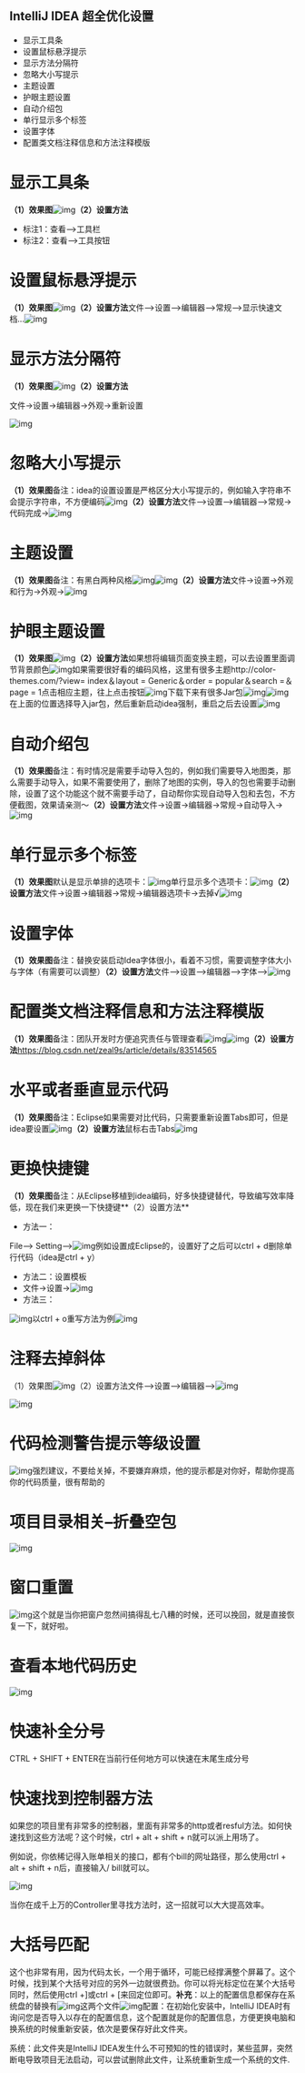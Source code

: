 ## IntelliJ IDEA 超全优化设置

- 显示工具条
- 设置鼠标悬浮提示
- 显示方法分隔符
- 忽略大小写提示
- 主题设置
- 护眼主题设置
- 自动介绍包
- 单行显示多个标签
- 设置字体
- 配置类文档注释信息和方法注释模版

# 显示工具条

**（1）效果图**![img](https://mmbiz.qpic.cn/mmbiz_png/JdLkEI9sZfcqdbdJVHk3DZScgPkWibYkanib1H4CxfVlomYib3zBicXzYwicBbTBW1xcRF0mHX4dXcF4Bb5FZicbukSg/640?wx_fmt=png&tp=webp&wxfrom=5&wx_lazy=1&wx_co=1)**（2）设置方法**

- 标注1：查看–>工具栏
- 标注2：查看–>工具按钮

# 设置鼠标悬浮提示

**（1）效果图**![img](https://mmbiz.qpic.cn/mmbiz_png/JdLkEI9sZfcqdbdJVHk3DZScgPkWibYkaB268Z03zq1qsnPtUy5Qx4Mc7fJltbEYbYvPAqVgart7ibCAmYuFu5jQ/640?wx_fmt=png&tp=webp&wxfrom=5&wx_lazy=1&wx_co=1)**（2）设置方法**文件–>设置–>编辑器–>常规–>显示快速文档…![img](https://mmbiz.qpic.cn/mmbiz_png/JdLkEI9sZfcqdbdJVHk3DZScgPkWibYkaQROjhr3jYoOC3zG7ib7WqpUbNdNmtMcycFFW5WQuxZnFrlOBBibOic3yg/640?wx_fmt=png&tp=webp&wxfrom=5&wx_lazy=1&wx_co=1)

# 显示方法分隔符

**（1）效果图**![img](https://mmbiz.qpic.cn/mmbiz_png/JdLkEI9sZfcqdbdJVHk3DZScgPkWibYkagnsKLmZnvUxxEiaN6BkLSjeeBXbfA1PnUCo5Ry9KG2Aj3g7NeW2tcEg/640?wx_fmt=png&tp=webp&wxfrom=5&wx_lazy=1&wx_co=1)**（2）设置方法**

文件->设置->编辑器->外观->重新设置

![img](https://mmbiz.qpic.cn/mmbiz_png/JdLkEI9sZfcqdbdJVHk3DZScgPkWibYkaWTRw1An8sNriaM6wRMDngAJasLH6OFh1kQSK3nIJjap7YJmJiam6sR0w/640?wx_fmt=png&tp=webp&wxfrom=5&wx_lazy=1&wx_co=1)

# 忽略大小写提示

**（1）效果图**备注：idea的设置设置是严格区分大小写提示的，例如输入字符串不会提示字符串，不方便编码![img](https://mmbiz.qpic.cn/mmbiz_png/JdLkEI9sZfcqdbdJVHk3DZScgPkWibYka6wXUhYBUic9lY9WOjn1y86ojGO0cZ2Aiag0lWWaib7ZKQ9BtibVG4FlNow/640?wx_fmt=png&tp=webp&wxfrom=5&wx_lazy=1&wx_co=1)**（2）设置方法**文件–>设置–>编辑器–>常规->代码完成->![img](https://mmbiz.qpic.cn/mmbiz_png/JdLkEI9sZfcqdbdJVHk3DZScgPkWibYkaqy7ODDJYUbS2K6pxhuqibRd4Y4125kHqgH6KN9hS7ZLkG8nsYZ7QGkw/640?wx_fmt=png&tp=webp&wxfrom=5&wx_lazy=1&wx_co=1)

# 主题设置

**（1）效果图**备注：有黑白两种风格![img](https://mmbiz.qpic.cn/mmbiz_png/JdLkEI9sZfcqdbdJVHk3DZScgPkWibYkaCvFsfnVnkse9mBEicAHR2Kj680F8nzgRTfv5yKTzppcQO1zA0uu0blA/640?wx_fmt=png&tp=webp&wxfrom=5&wx_lazy=1&wx_co=1)![img](https://mmbiz.qpic.cn/mmbiz_png/JdLkEI9sZfcqdbdJVHk3DZScgPkWibYkaicOdBXyK5Db8bZqSmJusCe3CO6V6Geian0zW2LY9ypOkQRUqsGR69cxg/640?wx_fmt=png&tp=webp&wxfrom=5&wx_lazy=1&wx_co=1)**（2）设置方法**文件->设置->外观和行为->外观->![img](https://mmbiz.qpic.cn/mmbiz_png/JdLkEI9sZfcqdbdJVHk3DZScgPkWibYkaS2UL3pfw6xKWiaZ3uT5tUtMzBjbztLxsGXEpo4junldBEEkYtBD3d7Q/640?wx_fmt=png&tp=webp&wxfrom=5&wx_lazy=1&wx_co=1)

# 护眼主题设置

**（1）效果图**![img](https://mmbiz.qpic.cn/mmbiz_png/JdLkEI9sZfcqdbdJVHk3DZScgPkWibYkaPyFHlLBzAhibPqlfhjU6xOtfibenoXCqRSniciaTZV8g0HUiaM5XibnUe7Yg/640?wx_fmt=png&tp=webp&wxfrom=5&wx_lazy=1&wx_co=1)**（2）设置方法**如果想将编辑页面变换主题，可以去设置里面调节背景颜色![img](https://mmbiz.qpic.cn/mmbiz_png/JdLkEI9sZfcqdbdJVHk3DZScgPkWibYkalFaPM7IdvJuP3OmeLamcfrXtf1icf4by2zFoEwqbI1UP64GFrR30Shg/640?wx_fmt=png&tp=webp&wxfrom=5&wx_lazy=1&wx_co=1)如果需要很好看的编码风格，这里有很多主题http://color-themes.com/?view= index＆layout = Generic＆order = popular＆search =＆page = 1点击相应主题，往上点击按钮![img](https://mmbiz.qpic.cn/mmbiz_png/JdLkEI9sZfcqdbdJVHk3DZScgPkWibYkaRKxcgWypNUq8iaI3PrZekKRPVl7sDLuxAm7FB4vUKADcShwc9WTwTPQ/640?wx_fmt=png&tp=webp&wxfrom=5&wx_lazy=1&wx_co=1)下载下来有很多Jar包![img](https://mmbiz.qpic.cn/mmbiz_png/JdLkEI9sZfcqdbdJVHk3DZScgPkWibYkaa8fYHq78icZoh8egINFXZibkvmEVa0CfrhgT89icFIib8HcEoibW3YvrNrA/640?wx_fmt=png&tp=webp&wxfrom=5&wx_lazy=1&wx_co=1)![img](https://mmbiz.qpic.cn/mmbiz_png/JdLkEI9sZfcqdbdJVHk3DZScgPkWibYkaNzcVAsiauTcc7aOvcb0nkCTsKAU3t8SeTe2XgiaswtTWPq0v8S4E5t7Q/640?wx_fmt=png&tp=webp&wxfrom=5&wx_lazy=1&wx_co=1)在上面的位置选择导入jar包，然后重新启动idea强制，重启之后去设置![img](https://mmbiz.qpic.cn/mmbiz_png/JdLkEI9sZfcqdbdJVHk3DZScgPkWibYkadD521ncXOS7AJib3ocMmz1QsI1QsGibdzAg58QFPTHA8e22xg3GVsWNw/640?wx_fmt=png&tp=webp&wxfrom=5&wx_lazy=1&wx_co=1)

# 自动介绍包

**（1）效果图**备注：有时情况是需要手动导入包的，例如我们需要导入地图类，那么需要手动导入，如果不需要使用了，删除了地图的实例，导入的包也需要手动删除，设置了这个功能这个就不需要手动了，自动帮你实现自动导入包和去包，不方便截图，效果请亲测〜**（2）设置方法**文件->设置->编辑器->常规->自动导入->![img](https://mmbiz.qpic.cn/mmbiz_png/JdLkEI9sZfcqdbdJVHk3DZScgPkWibYkaaRdjuUExXmuPTrGwFA7NZJlnSwiaTY0uqdplmL806soo6qesGibgyaIg/640?wx_fmt=png&tp=webp&wxfrom=5&wx_lazy=1&wx_co=1)

# 单行显示多个标签

**（1）效果图**默认是显示单排的选项卡：![img](https://mmbiz.qpic.cn/mmbiz_png/JdLkEI9sZfcqdbdJVHk3DZScgPkWibYkatSRCshhWnqpMejXdeAV3BWuwTpO2kuhRXbobia7YzOia9oFia7bSFzb4g/640?wx_fmt=png&tp=webp&wxfrom=5&wx_lazy=1&wx_co=1)单行显示多个选项卡：![img](https://mmbiz.qpic.cn/mmbiz_png/JdLkEI9sZfcqdbdJVHk3DZScgPkWibYkaLccERPia7ux4VialFemovB8vZkzXmLUAuzssCib0BBHutiakgZZvBbXdCw/640?wx_fmt=png&tp=webp&wxfrom=5&wx_lazy=1&wx_co=1)**（2）设置方法**文件->设置->编辑器->常规->编辑器选项卡->去掉√![img](https://mmbiz.qpic.cn/mmbiz_png/JdLkEI9sZfcqdbdJVHk3DZScgPkWibYkaIqrec3j9w7HWOwLaiclTccNsWwibzdcJF5bh2Kp3cxUI4EqYl8RuAswQ/640?wx_fmt=png&tp=webp&wxfrom=5&wx_lazy=1&wx_co=1)

# 设置字体

**（1）效果图**备注：替换安装启动Idea字体很小，看着不习惯，需要调整字体大小与字体（有需要可以调整）**（2）设置方法**文件–>设置–>编辑器–>字体–>![img](https://mmbiz.qpic.cn/mmbiz_png/JdLkEI9sZfcqdbdJVHk3DZScgPkWibYka784Q6cSR5NEwwQhvdoGQNnqxWATONibRekb9MuNASfugc3DiaDP3Hd5A/640?wx_fmt=png&tp=webp&wxfrom=5&wx_lazy=1&wx_co=1)

# 配置类文档注释信息和方法注释模版

**（1）效果图**备注：团队开发时方便追究责任与管理查看![img](https://mmbiz.qpic.cn/mmbiz_png/JdLkEI9sZfcqdbdJVHk3DZScgPkWibYkaTP3qbkibHPhiaaD7UYWHj9iayqB1x2DykuV8SyiaxaVcQavicU9ibjbaHb9Q/640?wx_fmt=png&tp=webp&wxfrom=5&wx_lazy=1&wx_co=1)![img](https://mmbiz.qpic.cn/mmbiz_png/JdLkEI9sZfcqdbdJVHk3DZScgPkWibYkaOI22hWZeDiaTcccOfjd9LKewyo6t6tN5DPLQGxWQU4D8LtjDufRyexQ/640?wx_fmt=png&tp=webp&wxfrom=5&wx_lazy=1&wx_co=1)**（2）设置方法**https://blog.csdn.net/zeal9s/article/details/83514565

# 水平或者垂直显示代码

**（1）效果图**备注：Eclipse如果需要对比代码，只需要重新设置Tabs即可，但是idea要设置![img](https://mmbiz.qpic.cn/mmbiz_png/JdLkEI9sZfcqdbdJVHk3DZScgPkWibYkaxHIycxlFlxJQbTG4DmKZvsic19jT2N6hJibcwlN9LrAbUDCbSewlJrfw/640?wx_fmt=png&tp=webp&wxfrom=5&wx_lazy=1&wx_co=1)**（2）设置方法**鼠标右击Tabs![img](https://mmbiz.qpic.cn/mmbiz_png/JdLkEI9sZfcqdbdJVHk3DZScgPkWibYkahjVQ7bIb3bwt0eS8dyd3VeiagusKVey6j13pQIibJtGtQaoQax6tMJpA/640?wx_fmt=png&tp=webp&wxfrom=5&wx_lazy=1&wx_co=1)

# 更换快捷键

**（1）效果图**备注：从Eclipse移植到idea编码，好多快捷键替代，导致编写效率降低，现在我们来更换一下快捷键**（2）设置方法**

- 方法一：

File–> Setting–>![img](https://mmbiz.qpic.cn/mmbiz_png/JdLkEI9sZfcqdbdJVHk3DZScgPkWibYkaTgzORc0EwBNicejG7HbvSYR94SsVkQmxKIuPe2KxR50YhEvaNzrINAQ/640?wx_fmt=png&tp=webp&wxfrom=5&wx_lazy=1&wx_co=1)例如设置成Eclipse的，设置好了之后可以ctrl + d删除单行代码（idea是ctrl + y）

- 方法二：设置模板
- 文件->设置->![img](https://mmbiz.qpic.cn/mmbiz_png/JdLkEI9sZfcqdbdJVHk3DZScgPkWibYkaFrH4Q4JThXdAWB9mpezXg4X0hcXqs6La099VpMO1LxVjDfdMick7icNg/640?wx_fmt=png&tp=webp&wxfrom=5&wx_lazy=1&wx_co=1)
- 方法三：

![img](https://mmbiz.qpic.cn/mmbiz_png/JdLkEI9sZfcqdbdJVHk3DZScgPkWibYkaH6BfLsy4AuJdicgSHDsCn5JYZAmsajVv8fcyIaswbPMYrMhoics2SGmQ/640?wx_fmt=png&tp=webp&wxfrom=5&wx_lazy=1&wx_co=1)以ctrl + o重写方法为例![img](https://mmbiz.qpic.cn/mmbiz_png/JdLkEI9sZfcqdbdJVHk3DZScgPkWibYkadeAtib3zYib7xZutvA0ArXYXGGuLgWQatxsGotJ0DNZL263MpjWxGQmg/640?wx_fmt=png&tp=webp&wxfrom=5&wx_lazy=1&wx_co=1)

# 注释去掉斜体

（1）效果图![img](https://mmbiz.qpic.cn/mmbiz_png/JdLkEI9sZfcqdbdJVHk3DZScgPkWibYkaEfNdQgH6oE7bx1GS4JY72ic6qo4a8fj9m4gFDEdKGW5bcnhjibib1jK7g/640?wx_fmt=png&tp=webp&wxfrom=5&wx_lazy=1&wx_co=1)（2）设置方法文件–>设置–>编辑器–>![img](https://mmbiz.qpic.cn/mmbiz_png/JdLkEI9sZfcqdbdJVHk3DZScgPkWibYka27GCVyoaARUmiacfsQ2IGYkZoz7wAy5guMVvcMDAxRUyVTKIljQKgjA/640?wx_fmt=png&tp=webp&wxfrom=5&wx_lazy=1&wx_co=1)

![img](https://mmbiz.qpic.cn/mmbiz_png/JdLkEI9sZfcqdbdJVHk3DZScgPkWibYkaCNm62VxGoojShX7WhTUanpvYIeZdhCWabqRlLT5xnKmkia66VnlRukQ/640?wx_fmt=png&tp=webp&wxfrom=5&wx_lazy=1&wx_co=1)

# 代码检测警告提示等级设置

![img](https://mmbiz.qpic.cn/mmbiz_png/JdLkEI9sZfcqdbdJVHk3DZScgPkWibYkasOXBLTnb7MxEdTZTqREib29sC4cfuatfNwgiao8PzvZ8ehXudIgaZe0g/640?wx_fmt=png&tp=webp&wxfrom=5&wx_lazy=1&wx_co=1)强烈建议，不要给关掉，不要嫌弃麻烦，他的提示都是对你好，帮助你提高你的代码质量，很有帮助的

# 项目目录相关–折叠空包

![img](https://mmbiz.qpic.cn/mmbiz_png/JdLkEI9sZfcqdbdJVHk3DZScgPkWibYka75o2qcAZhVibP9J4y3lfBiaarOXtb49Aj17ddjia10QYMVXpBWbgEFBTQ/640?wx_fmt=png&tp=webp&wxfrom=5&wx_lazy=1&wx_co=1)

# 窗口重置

![img](https://mmbiz.qpic.cn/mmbiz_png/JdLkEI9sZfcqdbdJVHk3DZScgPkWibYkawo1hu5icTvNGvY98nHknHSqibf78RUH4m6U9rjnkxnyAkM1TZy0oiboWw/640?wx_fmt=png&tp=webp&wxfrom=5&wx_lazy=1&wx_co=1)这个就是当你把窗户忽然间搞得乱七八糟的时候，还可以挽回，就是直接恢复一下，就好啦。

# 查看本地代码历史

![img](https://mmbiz.qpic.cn/mmbiz_png/JdLkEI9sZfcqdbdJVHk3DZScgPkWibYkacAO9jjialpy5tbSt2h1Xul3DibKn3xlDUrnN4MXvFSKDfiaibr4GZ0LKzg/640?wx_fmt=png&tp=webp&wxfrom=5&wx_lazy=1&wx_co=1)

# 快速补全分号

CTRL + SHIFT + ENTER在当前行任何地方可以快速在末尾生成分号

# 快速找到控制器方法

如果您的项目里有非常多的控制器，里面有非常多的http或者resful方法。如何快速找到这些方法呢？这个时候，ctrl + alt + shift + n就可以派上用场了。

例如说，你依稀记得入账单相关的接口，都有个bill的网址路径，那么使用ctrl + alt + shift + n后，直接输入/ bill就可以。

![img](https://mmbiz.qpic.cn/mmbiz_png/JdLkEI9sZfcqdbdJVHk3DZScgPkWibYka7Ry5SEEjzt6ia6KD2BkqQM0iaUBQwFZaFKVKaRy6oPkbURVG8jDa8Qug/640?wx_fmt=png&tp=webp&wxfrom=5&wx_lazy=1&wx_co=1)

当你在成千上万的Controller里寻找方法时，这一招就可以大大提高效率。

# 大括号匹配

这个也非常有用，因为代码太长，一个用于循环，可能已经撑满整个屏幕了。这个时候，找到某个大括号对应的另外一边就很费劲。你可以将光标定位在某个大括号同时，然后使用ctrl +]或ctrl + [来回定位即可。**补充**：以上的配置信息都保存在系统盘的替换有![img](https://mmbiz.qpic.cn/mmbiz_png/JdLkEI9sZfcqdbdJVHk3DZScgPkWibYka1XsfE4CjM6ww9zEoCW3PsxESrJwicXsqetj4EOIqBaiaUASbkJGbqQicA/640?wx_fmt=png&tp=webp&wxfrom=5&wx_lazy=1&wx_co=1)这两个文件![img](https://mmbiz.qpic.cn/mmbiz_png/JdLkEI9sZfcqdbdJVHk3DZScgPkWibYkaIkRwS1X2pibH0zZqonx6MWzw1t9231rRs3xNf0pshEQ4BIS0udiaKyMA/640?wx_fmt=png&tp=webp&wxfrom=5&wx_lazy=1&wx_co=1)配置：在初始化安装中，IntelliJ IDEA时有询问您是否导入以存在的配置信息，这个配置就是你的配置信息，方便更换电脑和换系统的时候重新安装，依次是要保存好此文件夹。

系统：此文件夹是IntelliJ IDEA发生什么不可预知的性的错误时，某些蓝屏，突然断电导致项目无法启动，可以尝试删除此文件，让系统重新生成一个系统的文件.